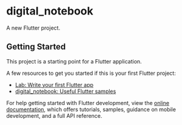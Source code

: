 # digital_notebook

A new Flutter project.

## Getting Started

This project is a starting point for a Flutter application.

A few resources to get you started if this is your first Flutter project:

- [Lab: Write your first Flutter app](https://docs.flutter.dev/get-started/codelab)
- [digital_notebook: Useful Flutter samples](https://docs.flutter.dev/digital_notebook)

For help getting started with Flutter development, view the
[online documentation](https://docs.flutter.dev/), which offers tutorials,
samples, guidance on mobile development, and a full API reference.
